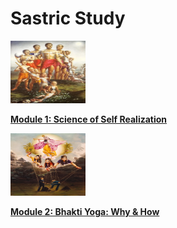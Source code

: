 # **Sastric Study**

<img src="images/ssr.png" alt="Example Image" width="120" height="100" /> 

**[Module 1: Science of Self Realization](https://nigamakalpataru108.github.io/Sastric_Study/SSR)** 

<img src="images/by.png" alt="Example Image" width="120" height="100" /> 

**[Module 2: Bhakti Yoga: Why & How](https://nigamakalpataru108.github.io/Sastric_Study/Bhakti_Yoga)** 

